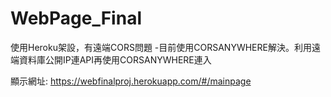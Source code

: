# WebPage_Final

使用Heroku架設，有遠端CORS問題
-目前使用CORSANYWHERE解決。利用遠端資料庫公開IP連API再使用CORSANYWHERE連入

顯示網址:
https://webfinalproj.herokuapp.com/#/mainpage

